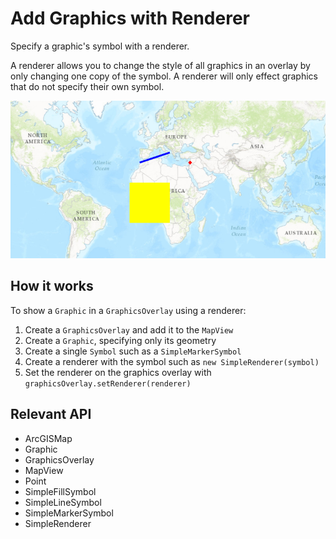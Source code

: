 # Add Graphics with Renderer

Specify a graphic's symbol with a renderer.

A renderer allows you to change the style of all graphics in an overlay by only changing one copy of the symbol. A renderer will only effect 
graphics that do not specify their own symbol.

![](AddGraphicsWithRenderer.png)

## How it works

To show a `Graphic` in a `GraphicsOverlay` using a renderer:


  1. Create a `GraphicsOverlay` and add it to the `MapView`
  2. Create a `Graphic`, specifying only its geometry
  3. Create a single `Symbol` such as a `SimpleMarkerSymbol`
  4. Create a renderer with the symbol such as `new SimpleRenderer(symbol)`
  5. Set the renderer on the graphics overlay with `graphicsOverlay.setRenderer(renderer)`


## Relevant API


  * ArcGISMap
  * Graphic
  * GraphicsOverlay
  * MapView
  * Point
  * SimpleFillSymbol
  * SimpleLineSymbol
  * SimpleMarkerSymbol
  * SimpleRenderer

